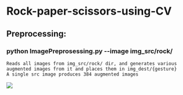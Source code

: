 # Rock-paper-scissors-using-CV

## Preprocessing:
### python ImagePreprosessing.py --image img_src/rock/
    Reads all images from img_src/rock/ dir, and generates various augmented images from it and places them in img_dest/{gesture}
    A single src image produces 384 augmented images



![](https://github.com/atambol/Rock-paper-scissors-using-CV/blob/master/img_src/none/IMG_2.jpg?raw=true)
